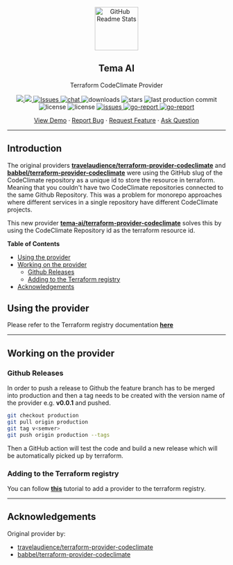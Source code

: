 <p align="center">
 <img width="100px" src="https://avatars.githubusercontent.com/u/96249131?s=400&u=b2257d99b282c443f80bbd4a8e9d015099c466ea&v=4" align="center" alt="GitHub Readme Stats" />
 <h2 align="center">Tema AI</h2>
 <p align="center">Terraform CodeClimate Provider</p>
</p>

<p align="center">

  <a href="#">
    <img src="https://img.shields.io/github/v/release/tema-ai/terraform-provider-codeclimate?label=last%20release&logo=github" />
  </a>
  <a href="https://www.terraform.io">
    <img src="https://img.shields.io/badge/terraform-1.1.6-%23623CE4" />
  </a>
  <a href="#">
    <img alt="Issues" src="https://github.com/tema-ai/terraform-provider-codeclimate/actions/workflows/test_and_release.yml/badge.svg" />
  </a>
  <a href="https://gitter.im/hashicorp-terraform/Lobby">
    <img alt="chat" src="https://badges.gitter.im/hashicorp-terraform/Lobby.png"/>
  </a>
  <a>
    <img alt="downloads" src="https://img.shields.io/github/downloads/tema-ai/terraform-provider-codeclimate/total?label=Total%20Downloads%20&logo=github&style=flat"/>
  </a>
  <a>
    <img alt="stars" src="https://img.shields.io/github/stars/tema-ai/terraform-provider-codeclimate?label=stars&logo=github"/>
  </a>
  <a>
    <img alt="last production commit" src="https://img.shields.io/github/last-commit/tema-ai/terraform-provider-codeclimate/production?logo=github"/>
  </a>
  <a>
    <img alt="license" src="https://img.shields.io/github/license/tema-ai/terraform-provider-codeclimate?logo=github"/>
  </a>
  <a>
    <img alt="license" src="https://img.shields.io/github/go-mod/go-version/tema-ai/terraform-provider-codeclimate/production?label=Go&logo=go"/>
  </a>
  <a href="https://github.com/tema-ai/terraform-provider-codeclimate/issues">
    <img alt="issues" src="https://img.shields.io/github/issues-raw/tema-ai/terraform-provider-codeclimate?logo=github"/>
  </a>
  <a href="https://goreportcard.com/report/github.com/tema-ai/terraform-provider-codeclimate">
    <img alt="go-report" src="https://goreportcard.com/badge/github.com/tema-ai/terraform-provider-codeclimate"/>
  </a>
  <a href="http://hits.dwyl.com/tema-ai/terraform-provider-codeclimate">
    <img alt="go-report" src="https://hits.dwyl.com/tema-ai/terraform-provider-codeclimate.svg?style=flat"/>
  </a>
</p>

<p align="center">
  <a href="#demo">View Demo</a>
  ·
  <a href="https://github.com/tema-ai/terraform-provider-codeclimate/issues/new/choose">Report Bug</a>
  ·
  <a href="https://github.com/tema-ai/terraform-provider-codeclimate/issues/new/choose">Request Feature</a>
  ·
  <a href="https://github.com/tema-ai/terraform-provider-codeclimate/discussions">Ask Question</a>
</p>

-----------------------

## Introduction

The original providers **[travelaudience/terraform-provider-codeclimate](https://github.com/travelaudience/terraform-provider-codeclimate)** and **[babbel/terraform-provider-codeclimate](https://github.com/babbel/terraform-provider-codeclimate)** were using the GitHub slug of the CodeClimate repository as a unique id to store the resource in terraform. Meaning that you couldn't have two CodeClimate repositories connected to the same Github Repository. This was a problem for monorepo approaches where different services in a single repository have different CodeClimate projects.


This new provider **[tema-ai/terraform-provider-codeclimate]()** solves this by using the CodeClimate Repository id as the terraform resource id.

<!-- START doctoc generated TOC please keep comment here to allow auto update -->
<!-- DON'T EDIT THIS SECTION, INSTEAD RE-RUN doctoc TO UPDATE -->
**Table of Contents**

- [Using the provider](#using-the-provider)
- [Working on the provider](#working-on-the-provider)
  - [Github Releases](#github-releases)
  - [Adding to the Terraform registry](#adding-to-the-terraform-registry)
- [Acknowledgements](#acknowledgements)

<!-- END doctoc generated TOC please keep comment here to allow auto update -->

## Using the provider

Please refer to the Terraform registry documentation **[here](https://registry.terraform.io/providers/tema-ai/codeclimate/latest/docs)**

-----------
## Working on the provider
### Github Releases

In order to push a release to Github the feature branch has to be merged into production and then a tag needs to be created with the version name of the provider e.g. **v0.0.1** and pushed.

```sh
git checkout production
git pull origin production
git tag v<semver>
git push origin production --tags
```

Then a GitHub action will test the code and build a new release which will be automatically picked up by terraform.

### Adding to the Terraform registry
You can follow **[this](https://learn.hashicorp.com/tutorials/terraform/provider-release-publish?in=terraform/providers#gpg_private_key)** tutorial to add a provider to the terraform registry.

----------------------

## Acknowledgements
Original provider by:
  - [travelaudience/terraform-provider-codeclimate](https://github.com/travelaudience/terraform-provider-codeclimate)
  - [babbel/terraform-provider-codeclimate](https://github.com/babbel/terraform-provider-codeclimate)
